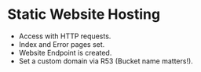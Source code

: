 # Static Website Hosting

- Access with HTTP requests.
- Index and Error pages set.
- Website Endpoint is created.
- Set a custom domain via R53 (Bucket name matters!).
